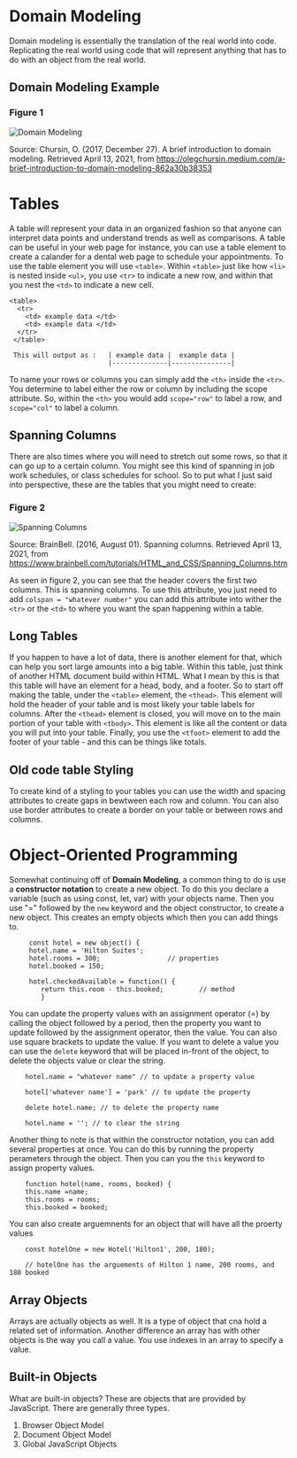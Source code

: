 # Domain Modeling # 

Domain modeling is essentially the translation of the real world into code. Replicating the real world using code that will represent anything that has to do with an object from the real world. 

## Domain Modeling Example ## 

### Figure 1 ### 
![Domain Modeling](https://miro.medium.com/max/700/1*kM41O4gBK3BvXI0870A_kA.jpeg)

Source: Chursin, O. (2017, December 27). A brief introduction to domain modeling. Retrieved April 13, 2021, from https://olegchursin.medium.com/a-brief-introduction-to-domain-modeling-862a30b38353

# Tables # 
A table will represent your data in an organized fashion so that anyone can interpret data points and understand trends as well as comparisons. A table can be useful in your web page for instance, you can use a table element to create a calander for a dental web page to schedule your appointments. To use the table element you will use `<table>`. Within `<table>` just like how `<li>` is nested inside `<ul>`, you use `<tr>` to indicate a new row, and within that you nest the `<td>` to indicate a new cell. 

    <table> 
      <tr> 
        <td> example data </td> 
        <td> example data </td> 
      </tr> 
     </table> 
     
     This will output as :   | example data |  example data |
                             |--------------|---------------|
                             
To name your rows or columns you can simply add the `<th>` inside the `<tr>`. You determine to label either the row or column by including the scope attribute. So, within the `<th>` you would add `scope="row"` to label a row, and `scope="col"` to label a column. 
 
## Spanning Columns ## 
There are also times where you will need to stretch out some rows, so that it can go up to a certain column. You might see this kind of spanning in job work schedules, or class schedules for school. So to put what I just said into perspective, these are the tables that you might need to create: 

### Figure 2 ###
![Spanning Columns](https://www.brainbell.com/tutorials/HTML_and_CSS/images/0131855867/graphics/04fig12.gif;423381)

Source: BrainBell. (2016, August 01). Spanning columns. Retrieved April 13, 2021, from https://www.brainbell.com/tutorials/HTML_and_CSS/Spanning_Columns.htm

As seen in figure 2, you can see that the header covers the first two columns. This is spanning columns. To use this attribute, you just need to add `colspan = "whatever number"` you can add this attribute into wither the `<tr>` or the `<td>` to where you want the span happening within a table. 

## Long Tables ## 
If you happen to have a lot of data, there is another element for that, which can help you sort large amounts into a big table. Within this table, just think of another HTML document build within HTML. What I mean by this is that this table will have an element for a head, body, and a footer. So to start off making the table, under the `<table>` element, the `<thead>`. This element will hold the header of your table and is most likely your table labels for columns. 
After the `<thead>` element is closed, you will move on to the main portion of your table with `<tbody>`. This element is like all the content or data you will put into your table. Finally, you use the `<tfoot>` element to add the footer of your table - and this can be things like totals.

## Old code table Styling ## 
To create kind of a styling to your tables you can use the width and spacing attributes to create gaps in bewtween each row and column. You can also use border attributes to create a border on your table or between rows and columns. 

# Object-Oriented Programming # 
Somewhat continuing off of **Domain Modeling**, a common thing to do is use a **constructor notation** to create a new object. To do this you declare a variable (such as using const, let, var) with your objects name. Then you use "=" followed by the `new` keyword and the object constructor, to create a new object. This creates an empty objects which then you can add things to. 

         const hotel = new object() {
         hotel.name = 'Hilton Suites'; 
         hotel.rooms = 300;                 // properties 
         hotel.booked = 150; 
         
         hotel.checkedAvailable = function() {
            return this.room - this.booked;         // method
            } 

You can update the property values with an assignment operator (=) by calling the object followed by a period, then the property you want to update followed by the assignment operator, then the value. You can also use square brackets to update the value. If you want to delete a value you can use the `delete` keyword that will be placed in-front of the object, to delete the objects value or clear the string. 

        hotel.name = "whatever name" // to update a property value 
        
        hotel['whatever name'] = 'park' // to update the property
        
        delete hotel.name; // to delete the property name 
        
        hotel.name = ''; // to clear the string 

Another thing to note is that within the constructor notation, you can add several properties at once. You can do this by running the property perameters through the object. Then you can you the `this` keyword to assign property values. 
        
        function hotel(name, rooms, booked) { 
        this.name =name; 
        this.rooms = rooms;
        this.booked = booked; 
        
You can also create arguemnents for an object that will have all the proerty values
        
        const hotelOne = new Hotel('Hilton1', 200, 180); 
        
        // hotelOne has the arguements of Hilton 1 name, 200 rooms, and 180 booked
        
## Array Objects ## 
Arrays are actually objects as well. It is a type of object that cna hold a related set of information. Another difference an array has with other objects is the way you call a value. You use indexes in an array to specify a value. 

## Built-in Objects ## 
What are built-in objects? These are objects that are provided by JavaScript. There are generally three types. 
1. Browser Object Model 
2. Document Object Model 
3. Global JavaScript Objects 
